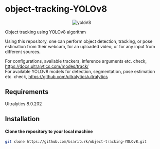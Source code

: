 # object-tracking-YOLOv8

<p align="center">
  <img src="https://miro.medium.com/v2/resize:fit:521/0*ua4BvbPc6PYNHJUm" alt="yoloV8"/>
</p>

Object tracking using YOLOv8 algorithm

Using this repository, one can perform object detection, tracking, or pose estimation from their webcam, for an uploaded video, or for any input from different sources.

For configurations, available trackers, inference arguments etc. check, https://docs.ultralytics.com/modes/track/ <br>
For available YOLOv8 models for detection, segmentation, pose estimation etc. check, https://github.com/ultralytics/ultralytics

## Requirements 
Ultralytics 8.0.202
## Installation
#### Clone the repository to your local machine
   ```sh
   git clone https://github.com/bsariturk/object-tracking-YOLOv8.git
   ```
